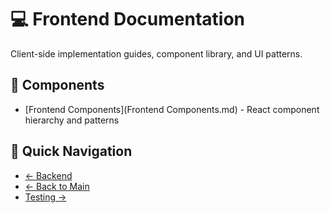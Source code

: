 # 💻 Frontend Documentation

Client-side implementation guides, component library, and UI patterns.

## 🧩 Components
- [Frontend Components](Frontend Components.md) - React component hierarchy and patterns

## 🔗 Quick Navigation
- [← Backend](../02-backend/README.md)
- [← Back to Main](../README.md)
- [Testing →](../04-testing/README.md)
